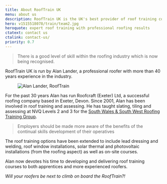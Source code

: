 ```yaml
---
title: About RoofTrain UK
menu: about us
description: RoofTrain UK is the UK's best provider of roof training courses for novice roofers and expert professionals in the roofing and construction industries.
hero: v1515518078/train/team2.jpg
heroquote: expert roof training with professional roofing results
ctatext: contact us
ctalink: contact-us/
priority: 0.7
---
```


> There is a good level of skill within the roofing industry which is now being recognised.

RoofTrain UK is run by Alan Lander, a professional roofer with more than 40 years experience in the industry.

<figure data-href="[imagecdn]v1515518076/train/alan-lander.jpg" class="progressive replace inline">
  <img src="[imagecdn]c_scale,w_50/v1515518076/train/alan-lander.jpg" alt="Alan Lander, RoofTrain" class="preview" />
</figure>

For the past 30 years Alan has run Roofcraft (Exeter) Ltd, a successful roofing company based in Exeter, Devon. Since 2001, Alan has been involved in roof training and assessing. He has taught slating, tiling and assessing at NVQ Levels 2 and 3 for the [South Wales & South West Roofing Training Group](http://www.swrtg.co.uk/).

> Employers should be made more aware of the benefits of the continual skills development of their operatives

The roof training options have been extended to include lead dressing and welding, roof window installations, solar thermal and photovoltaic installations (from the roofing aspect) as well as on-site courses.

Alan now devotes his time to developing and delivering roof training courses to both apprentices and more experienced roofers.

*Will your roofers be next to climb on board the RoofTrain?!*

